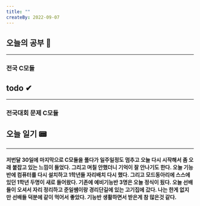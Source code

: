 ```yaml
---
title: ""
createBy: 2022-09-07
---
```

## 오늘의 공부 🎉
---
### 전국 C모듈

## todo ✔
---
### 전국대회 문제 C모듈

## 오늘 일기 📟
---
#### 저번달 30일에 마지막으로 C모듈을 풀다가 일주일정도 멈추고 오늘 다시 시작해서 좀 오래 붙잡고 있는 느낌이 들었다. 그리고 며칠 안했더니 기억이 잘 안나기도 한다. 오늘 기능반에 컴퓨터를 다시 설치하고 1학년들 자리배치 다시 했다. 그리고 모드동아리에 스스에 있던 1학년 두명이 새로 들어왔다. 기존에 예비기능반 3명은 오늘 정식이 됬다. 오늘 선배들이 오셔서 자리 정리하고 준일쌤이랑 경리단길에 있는 고기집에 갔다. 나는 한게 없지만 선배들 덕분에 같이 먹어서 좋았다. 기능반 생활하면서 받은게 참 많은것 같다.